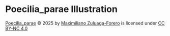 # Poecilia_parae Illustration
[Poecilia_parae](https://figshare.com/account/articles/28478429?file=52583816) © 2025 by [Maximiliano Zuluaga-Forero](https://orcid.org/my-orcid?orcid=0000-0001-8795-2044) is licensed under [CC BY-NC 4.0](https://creativecommons.org/licenses/by-nc/4.0/)

